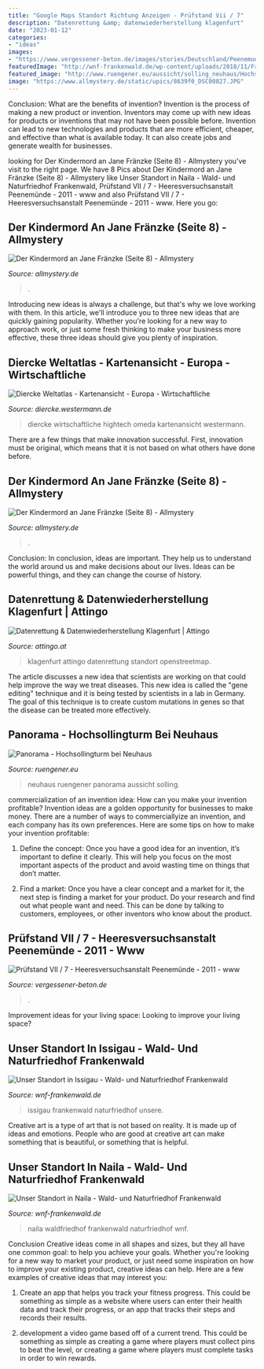 ```yaml
---
title: "Google Maps Standort Richtung Anzeigen - Prüfstand Vii / 7"
description: "Datenrettung &amp; datenwiederherstellung klagenfurt"
date: "2023-01-12"
categories:
- "ideas"
images:
- "https://www.vergessener-beton.de/images/stories/Deutschland/Peenemuende/Pruefstand_VII/Startplatz/Startplatz A4 V2 Rakete - Pruefstand VII - Heeresversuchsanstalt Peenemuende - 2011 - 002.JPG"
featuredImage: "http://wnf-frankenwald.de/wp-content/uploads/2018/11/Friedhofskarte-Waldfriedhof-Issigau-e1542142173233.jpg"
featured_image: "http://www.ruengener.eu/aussicht/solling_neuhaus/Hochsollingturm_1_kl.jpg"
image: "https://www.allmystery.de/static/upics/8639f0_DSC00827.JPG"
---
```



Conclusion: What are the benefits of invention?
Invention is the process of making a new product or invention. Inventors may come up with new ideas for products or inventions that may not have been possible before. Invention can lead to new technologies and products that are more efficient, cheaper, and effective than what is available today. It can also create jobs and generate wealth for businesses.

	

		
looking for Der Kindermord an Jane Fränzke (Seite 8) - Allmystery you've visit to the right page. We have 8 Pics about Der Kindermord an Jane Fränzke (Seite 8) - Allmystery like Unser Standort in Naila - Wald- und Naturfriedhof Frankenwald, Prüfstand VII / 7 - Heeresversuchsanstalt Peenemünde - 2011 - www and also Prüfstand VII / 7 - Heeresversuchsanstalt Peenemünde - 2011 - www. Here you go:
		
    
## Der Kindermord An Jane Fränzke (Seite 8) - Allmystery

<img loading=lazy src="https://www.allmystery.de/static/upics/903df2_DSC00829.JPG" onerror="this.onerror=null;this.src='https://tse4.mm.bing.net/th?id=OIP.IgzJJ3Q2zIQr87ZljnEnEAHaFj&amp;pid=15.1';" alt="Der Kindermord an Jane Fränzke (Seite 8) - Allmystery">

_Source: allmystery.de_

>. 

	

Introducing new ideas is always a challenge, but that's why we love working with them. In this article, we'll introduce you to three new ideas that are quickly gaining popularity. Whether you're looking for a new way to approach work, or just some fresh thinking to make your business more effective, these three ideas should give you plenty of inspiration.

    
## Diercke Weltatlas - Kartenansicht - Europa - Wirtschaftliche

<img loading=lazy src="https://media.diercke.net/omeda/501/7454E_1.jpg" onerror="this.onerror=null;this.src='https://tse3.mm.bing.net/th?id=OIP.ob9NECHesmP0fXEGiM9DZwHaI1&amp;pid=15.1';" alt="Diercke Weltatlas - Kartenansicht - Europa - Wirtschaftliche">

_Source: diercke.westermann.de_

>diercke wirtschaftliche hightech omeda kartenansicht westermann. 

	

There are a few things that make innovation successful. First, innovation must be original, which means that it is not based on what others have done before.

    
## Der Kindermord An Jane Fränzke (Seite 8) - Allmystery

<img loading=lazy src="https://www.allmystery.de/static/upics/8639f0_DSC00827.JPG" onerror="this.onerror=null;this.src='https://tse3.mm.bing.net/th?id=OIP.2HOVirElYzz-md89cKDYcwHaFj&amp;pid=15.1';" alt="Der Kindermord an Jane Fränzke (Seite 8) - Allmystery">

_Source: allmystery.de_

>. 

	

Conclusion:
In conclusion, ideas are important. They help us to understand the world around us and make decisions about our lives. Ideas can be powerful things, and they can change the course of history.

    
## Datenrettung &amp; Datenwiederherstellung Klagenfurt | Attingo

<img loading=lazy src="https://www.attingo.at/assets/Uploads/Klagenfurt-600x800.png" onerror="this.onerror=null;this.src='https://tse3.mm.bing.net/th?id=OIP.x5Isp0R53qKPtEbA1l3RQwHaJ4&amp;pid=15.1';" alt="Datenrettung &amp; Datenwiederherstellung Klagenfurt | Attingo">

_Source: attingo.at_

>klagenfurt attingo datenrettung standort openstreetmap. 

	

The article discusses a new idea that scientists are working on that could help improve the way we treat diseases. This new idea is called the "gene editing" technique and it is being tested by scientists in a lab in Germany. The goal of this technique is to create custom mutations in genes so that the disease can be treated more effectively.

    
## Panorama - Hochsollingturm Bei Neuhaus

<img loading=lazy src="http://www.ruengener.eu/aussicht/solling_neuhaus/Hochsollingturm_1_kl.jpg" onerror="this.onerror=null;this.src='https://tse1.mm.bing.net/th?id=OIP.TqTGUBDqlF3t78Q8cxTxSAHaE7&amp;pid=15.1';" alt="Panorama - Hochsollingturm bei Neuhaus">

_Source: ruengener.eu_

>neuhaus ruengener panorama aussicht solling. 

	

commercialization of an invention idea: How can you make your invention profitable?
Invention ideas are a golden opportunity for businesses to make money. There are a number of ways to commerciallyize an invention, and each company has its own preferences. Here are some tips on how to make your invention profitable:
1. Define the concept: Once you have a good idea for an invention, it’s important to define it clearly. This will help you focus on the most important aspects of the product and avoid wasting time on things that don’t matter.

2. Find a market: Once you have a clear concept and a market for it, the next step is finding a market for your product. Do your research and find out what people want and need. This can be done by talking to customers, employees, or other inventors who know about the product.


    
## Prüfstand VII / 7 - Heeresversuchsanstalt Peenemünde - 2011 - Www

<img loading=lazy src="https://www.vergessener-beton.de/images/stories/Deutschland/Peenemuende/Pruefstand_VII/Startplatz/Startplatz A4 V2 Rakete - Pruefstand VII - Heeresversuchsanstalt Peenemuende - 2011 - 002.JPG" onerror="this.onerror=null;this.src='https://tse4.mm.bing.net/th?id=OIP.LszoPl5n-UUEB8K4NxBiHAHaJ4&amp;pid=15.1';" alt="Prüfstand VII / 7 - Heeresversuchsanstalt Peenemünde - 2011 - www">

_Source: vergessener-beton.de_

>. 

	

Improvement ideas for your living space:
Looking to improve your living space?

    
## Unser Standort In Issigau - Wald- Und Naturfriedhof Frankenwald

<img loading=lazy src="http://wnf-frankenwald.de/wp-content/uploads/2018/11/Friedhofskarte-Waldfriedhof-Issigau-e1542142173233.jpg" onerror="this.onerror=null;this.src='https://tse1.mm.bing.net/th?id=OIP.j6ZMwX2uyV28okdBRWwHmQHaGQ&amp;pid=15.1';" alt="Unser Standort in Issigau - Wald- und Naturfriedhof Frankenwald">

_Source: wnf-frankenwald.de_

>issigau frankenwald naturfriedhof unsere. 

	

Creative art is a type of art that is not based on reality. It is made up of ideas and emotions. People who are good at creative art can make something that is beautiful, or something that is helpful.

    
## Unser Standort In Naila - Wald- Und Naturfriedhof Frankenwald

<img loading=lazy src="http://wnf-frankenwald.de/wp-content/uploads/2019/03/Friedhofskarte-Waldfriedhof-Naila.jpg" onerror="this.onerror=null;this.src='https://tse3.mm.bing.net/th?id=OIP.uUZUQtZAkD-Lc2yAno6jCAHaGP&amp;pid=15.1';" alt="Unser Standort in Naila - Wald- und Naturfriedhof Frankenwald">

_Source: wnf-frankenwald.de_

>naila waldfriedhof frankenwald naturfriedhof wnf. 

	

Conclusion
Creative ideas come in all shapes and sizes, but they all have one common goal: to help you achieve your goals. Whether you're looking for a new way to market your product, or just need some inspiration on how to improve your existing product, creative ideas can help. Here are a few examples of creative ideas that may interest you: 
1. Create an app that helps you track your fitness progress. This could be something as simple as a website where users can enter their health data and track their progress, or an app that tracks their steps and records their results.

2. development a video game based off of a current trend. This could be something as simple as creating a game where players must collect pins to beat the level, or creating a game where players must complete tasks in order to win rewards.


